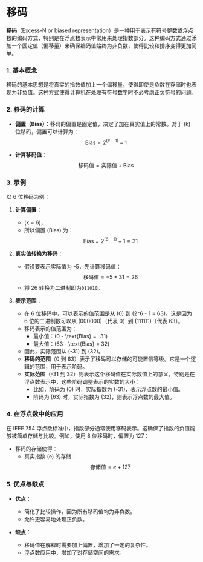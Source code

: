 # 移码

**移码**（Excess-N or biased representation）是一种用于表示有符号整数或浮点数的编码方式，特别是在浮点数表示中常用来处理指数部分。这种编码方式通过添加一个固定值（偏移量）来确保编码值始终为非负数，使得比较和排序变得更加简单。

### 1. **基本概念**

移码的基本思想是将真实的指数值加上一个偏移量，使得即使是负数在存储时也表现为非负值。这种方式使得计算机在处理有符号数字时不必考虑正负符号的问题。

### 2. **移码的计算**

- **偏置（Bias）**：移码的偏置是固定值，决定了加在真实值上的常数。对于 \(k\) 位移码，偏置可以计算为：
  $$
  \text{Bias} = 2^{(k-1)} - 1
  $$
 
- **计算移码值**：
  $$ 
  \text{移码值} = \text{实际值} + \text{Bias} 
  $$

### 3. **示例**

以 6 位移码为例：

1. **计算偏置**：
   - \(k = 6\)，
   - 所以偏置 (Bias) 为：
   $$
   \text{Bias} = 2^{(6-1)} - 1 = 31
   $$

2. **真实值转换为移码**：
   - 假设要表示实际值为 -5，先计算移码值：
   $$
   \text{移码值} = -5 + 31 = 26
   $$
   - 将 26 转换为二进制即为`011010`。

3. **表示范围**：
   - 在 6 位移码中，可以表示的值范围是从 \(0\) 到 \(2^6 - 1 = 63\)。这是因为 6 位的二进制数可以从 \(000000\)（代表 0）到 \(111111\)（代表 63）。
   - 移码表示的值范围为：
     - 最小值：\(0 - \text{Bias} = -31\)
     - 最大值：\(63 - \text{Bias} = 32\)
   - 因此，实际范围从 \(-31\) 到 \(32\)。
   - **移码的范围**（0 到 63）表示了移码可以存储的可能置信等级。它是一个逻辑的范围，用于表示阶码。
   - **实际范围**（-31 到 32）则表示这个移码值在实际数值上的意义，特别是在浮点数表示中，这些阶码调整表示的实数的大小：
     - 比如，阶码为 \(0\) 时，实际指数为 \(-31\)，表示浮点数的最小值。
     - 阶码为 \(63\) 时，实际指数为 \(32\)，则表示浮点数的最大值。


### 4. **在浮点数中的应用**

在 IEEE 754 浮点数标准中，指数部分通常使用移码表示。这确保了指数的负值能够被简单存储与比较。例如，使用 8 位移码时，偏置为 127：

- 移码的存储使得：
  - 真实指数 \(e\) 的存储：
  $$
  \text{存储值} = e + 127
  $$

### 5. **优点与缺点**

- **优点**：
  - 简化了比较操作，因为所有移码值均为非负数。
  - 允许更容易地处理正负数。

- **缺点**：
  - 移码值在解释时需要加上偏置，增加了一定的复杂性。
  - 浮点数应用中，增加了对存储空间的需求。

